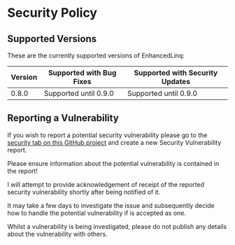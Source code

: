 # Security Policy

## Supported Versions

These are the currently supported versions of EnhancedLinq:

| Version | Supported with Bug Fixes | Supported with Security Updates |
| ------- | --------------------------|------------------------------- |
| 0.8.0 | Supported until 0.9.0 | Supported until 0.9.0 |

## Reporting a Vulnerability
If you wish to report a potential security vulnerability please go to the [security tab on this GitHub project](https://github.com/alastairlundy/EnhancedLinq/security) and create a new Security Vulnerability report. 

Please ensure information about the potential vulnerability is contained in the report!

I will attempt to provide acknowledgement of receipt of the reported security vulnerability shortly after being notified of it. 

It may take a few days to investigate the issue and subsequently decide how to handle the potential vulnerability if is accepted as one.

Whilst a vulnerability is being investigated, please do not publish any details about the vulnerability with others.
